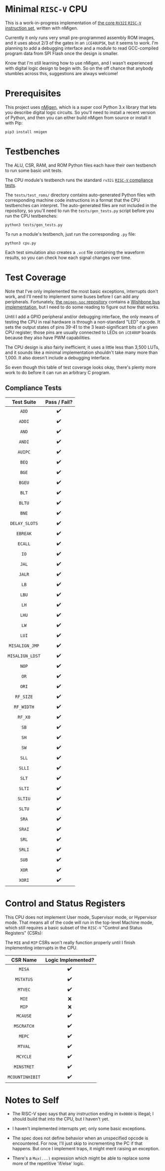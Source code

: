 # Minimal `RISC-V` CPU

This is a work-in-progress implementation of [the core `RV32I` `RISC-V` instruction set](https://riscv.org/specifications/isa-spec-pdf/), written with nMigen.

Currently it only runs very small pre-programmed assembly ROM images, and it uses about 2/3 of the gates in an `iCE40UP5K`, but it seems to work. I'm planning to add a debugging interface and a module to read GCC-compiled program data from SPI Flash once the design is smaller.

Know that I'm still learning how to use nMigen, and I wasn't experienced with digital logic design to begin with. So on the off chance that anybody stumbles across this, suggestions are always welcome!

# Prerequisites

This project uses [nMigen](https://github.com/nmigen/nmigen), which is a super cool Python 3.x library that lets you describe digital logic circuits. So you'll need to install a recent version of Python, and then you can either build nMigen from source or install it with Pip:

    pip3 install nmigen

# Testbenches

The ALU, CSR, RAM, and ROM Python files each have their own testbench to run some basic unit tests.

The CPU module's testbench runs the standard `rv32i` [`RISC-V` compliance tests](https://github.com/riscv/riscv-compliance).

The `tests/test_roms/` directory contains auto-generated Python files with corresponding machine code instructions in a format that the CPU testbenches can interpret. The auto-generated files are not included in the repository, so you'll need to run the `tests/gen_tests.py` script before you run the CPU testbenches:

    python3 tests/gen_tests.py

To run a module's testbench, just run the corresponding `.py` file:

    python3 cpu.py

Each test simulation also creates a `.vcd` file containing the waveform results, so you can check how each signal changes over time.

# Test Coverage

Note that I've only implemented the most basic exceptions, interrupts don't work, and I'll need to implement some buses before I can add any peripherals. Fortunately, [the `nmigen-soc` repository](https://github.com/nmigen/nmigen-soc) contains a [Wishbone bus implementation](https://opencores.org/howto/wishbone), but I need to do some reading to figure out how that works.

Until I add a GPIO peripheral and/or debugging interface, the only means of testing the CPU in real hardware is through a non-standard "LED" opcode. It sets the output states of pins 39-41 to the 3 least-significant bits of a given CPU register; those pins are usually connected to LEDs on `iCE40UP` boards because they also have PWM capabilities.

The CPU design is also fairly inefficient; it uses a little less than 3,500 LUTs, and it sounds like a minimal implementation shouldn't take many more than 1,000. It also doesn't include a debugging interface.

So even though this table of test coverage looks okay, there's plenty more work to do before it can run an arbitrary C program.

## Compliance Tests

|   Test Suite    |   Pass / Fail?   |
|:---------------:|:----------------:|
| `ADD`           |:heavy_check_mark:|
| `ADDI`          |:heavy_check_mark:|
| `AND`           |:heavy_check_mark:|
| `ANDI`          |:heavy_check_mark:|
| `AUIPC`         |:heavy_check_mark:|
| `BEQ`           |:heavy_check_mark:|
| `BGE`           |:heavy_check_mark:|
| `BGEU`          |:heavy_check_mark:|
| `BLT`           |:heavy_check_mark:|
| `BLTU`          |:heavy_check_mark:|
| `BNE`           |:heavy_check_mark:|
| `DELAY_SLOTS`   |:heavy_check_mark:|
| `EBREAK`        |:heavy_check_mark:|
| `ECALL`         |:heavy_check_mark:|
| `IO`            |:heavy_check_mark:|
| `JAL`           |:heavy_check_mark:|
| `JALR`          |:heavy_check_mark:|
| `LB`            |:heavy_check_mark:|
| `LBU`           |:heavy_check_mark:|
| `LH`            |:heavy_check_mark:|
| `LHU`           |:heavy_check_mark:|
| `LW`            |:heavy_check_mark:|
| `LUI`           |:heavy_check_mark:|
| `MISALIGN_JMP`  |:heavy_check_mark:|
| `MISALIGN_LDST` |:heavy_check_mark:|
| `NOP`           |:heavy_check_mark:|
| `OR`            |:heavy_check_mark:|
| `ORI`           |:heavy_check_mark:|
| `RF_SIZE`       |:heavy_check_mark:|
| `RF_WIDTH`      |:heavy_check_mark:|
| `RF_X0`         |:heavy_check_mark:|
| `SB`            |:heavy_check_mark:|
| `SH`            |:heavy_check_mark:|
| `SW`            |:heavy_check_mark:|
| `SLL`           |:heavy_check_mark:|
| `SLLI`          |:heavy_check_mark:|
| `SLT`           |:heavy_check_mark:|
| `SLTI`          |:heavy_check_mark:|
| `SLTIU`         |:heavy_check_mark:|
| `SLTU`          |:heavy_check_mark:|
| `SRA`           |:heavy_check_mark:|
| `SRAI`          |:heavy_check_mark:|
| `SRL`           |:heavy_check_mark:|
| `SRLI`          |:heavy_check_mark:|
| `SUB`           |:heavy_check_mark:|
| `XOR`           |:heavy_check_mark:|
| `XORI`          |:heavy_check_mark:|

# Control and Status Registers

This CPU does not implement User mode, Supervisor mode, or Hypervisor mode. That means all of the code will run in the top-level Machine mode, which still requires a basic subset of the `RISC-V` "Control and Status Registers" (CSRs):

The `MIE` and `MIP` CSRs won't really function properly until I finish implementing interrupts in the CPU.

|    CSR Name     | Logic Implemented? |
|:---------------:|:------------------:|
| `MISA`          | :heavy_check_mark: |
| `MSTATUS`       | :heavy_check_mark: |
| `MTVEC`         | :heavy_check_mark: |
| `MIE`           |         :x:        |
| `MIP`           |         :x:        |
| `MCAUSE`        | :heavy_check_mark: |
| `MSCRATCH`      | :heavy_check_mark: |
| `MEPC`          | :heavy_check_mark: |
| `MTVAL`         | :heavy_check_mark: |
| `MCYCLE`        | :heavy_check_mark: |
| `MINSTRET`      | :heavy_check_mark: |
| `MCOUNTINHIBIT` | :heavy_check_mark: |

# Notes to Self

- The RISC-V spec says that any instruction ending in `0x0000` is illegal; I should build that into the CPU, but I haven't yet.

- I haven't implemented interrupts yet; only some basic exceptions.

- The spec does not define behavior when an unspecified opcode is encountered. For now, I'll just skip to incrementing the PC if that happens. But once I implement traps, it might merit raising an exception.

- There's a `Mux(...)` expression which might be able to replace some more of the repetitive 'if/else' logic.

